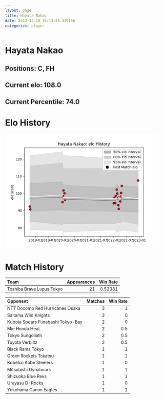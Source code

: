```yaml
---  
layout: page  
title: Hayata Nakao  
date: 2022-12-18 16:13:45.329156  
categories: player  
---
```

# Hayata Nakao

## Positions: C, FH

## Current elo: 108.0

## Current Percentile: 74.0

# Elo History


![elo history](history_HayataNakao.png)
# Match History


| Team                      |   Appearances |   Win Rate |
|:--------------------------|--------------:|-----------:|
| Toshiba Brave Lupus Tokyo |            21 |    0.52381 |

| Opponent                          |   Matches |   Win Rate |
|:----------------------------------|----------:|-----------:|
| NTT Docomo Red Hurricanes Osaka   |         3 |        1   |
| Saitama Wild Knights              |         3 |        0   |
| Kubota Spears Funabashi Tokyo-Bay |         2 |        0   |
| Mie Honda Heat                    |         2 |        0.5 |
| Tokyo Sungoliath                  |         2 |        0.5 |
| Toyota Verblitz                   |         2 |        0.5 |
| Black Rams Tokyo                  |         1 |        1   |
| Green Rockets Tokatsu             |         1 |        1   |
| Kobelco Kobe Steelers             |         1 |        0   |
| Mitsubishi Dynaboars              |         1 |        1   |
| Shizuoka Blue Revs                |         1 |        1   |
| Urayasu D-Rocks                   |         1 |        0   |
| Yokohama Canon Eagles             |         1 |        1   |
